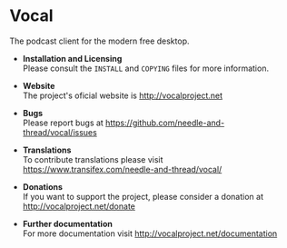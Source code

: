 # Vocal

The podcast client for the modern free desktop.

* **Installation and Licensing**  
Please consult the `INSTALL` and `COPYING` files for more information.

* **Website**  
The project's oficial website is http://vocalproject.net

* **Bugs**  
Please report bugs at https://github.com/needle-and-thread/vocal/issues

* **Translations**  
To contribute translations please visit https://www.transifex.com/needle-and-thread/vocal/

* **Donations**  
If you want to support the project, please consider a donation at http://vocalproject.net/donate

* **Further documentation**  
For more documentation visit http://vocalproject.net/documentation
